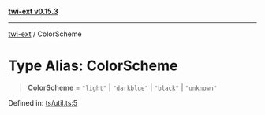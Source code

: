 [**twi-ext v0.15.3**](../README.md)

***

[twi-ext](../README.md) / ColorScheme

# Type Alias: ColorScheme

> **ColorScheme** = `"light"` \| `"darkblue"` \| `"black"` \| `"unknown"`

Defined in: [ts/util.ts:5](https://github.com/Robot-Inventor/twi-ext/blob/c7c5a9c194427db3fa539bce55edd3842efb96b5/src/ts/util.ts#L5)
